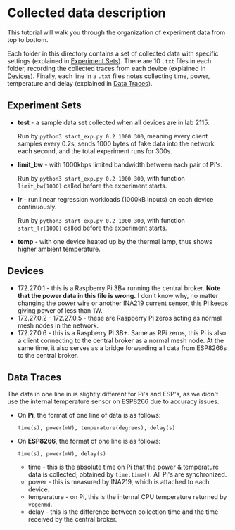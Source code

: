 # Collected data description

This tutorial will walk you through the organization of experiment data from top to bottom. 

Each folder in this directory contains a set of collected data with specific settings (explained in [Experiment Sets](#Experiment-Sets)). There are 10 `.txt` files in each folder, recording the collected traces from each device (explained in [Devices](#Devices)). Finally, each line in a `.txt` files notes collecting time, power, temperature and delay (explained in [Data Traces](#Data-Traces)).

## Experiment Sets

* **test** - a sample data set collected when all devices are in lab 2115.

  Run by `python3 start_exp.py 0.2 1000 300`, meaning every client samples every 0.2s, sends 1000 bytes of fake data into the network each second, and the total experiment runs for 300s.

* **limit_bw** - with 1000kbps limited bandwidth between each pair of Pi's.

  Run by `python3 start_exp.py 0.2 1000 300`, with function `limit_bw(1000)` called before the experiment starts.

* **lr** - run linear regression workloads (1000kB inputs) on each device continuously.

  Run by `python3 start_exp.py 0.2 1000 300`, with function `start_lr(1000)` called before the experiment starts.

* **temp** - with one device heated up by the thermal lamp, thus shows higher ambient temperature.

## Devices

* 172.27.0.1 - this is a Raspberry Pi 3B+ running the central broker. **Note that the power data in this file is wrong.** I don't know why, no matter changing the power wire or another INA219 current sensor, this Pi keeps giving power of less than 1W.
* 172.27.0.2 - 172.27.0.5 - these are Raspberry Pi zeros acting as normal mesh nodes in the network.
* 172.27.0.6 - this is a Raspberry Pi 3B+. Same as RPi zeros, this Pi is also a client connecting to the central broker as a normal mesh node. At the same time, it also serves as a bridge forwarding all data from ESP8266s to the central broker.

## Data Traces

The data in one line in is slightly different for Pi's and ESP's, as we didn't use the internal temperature sensor on ESP8266 due to accuracy issues.

* On **Pi**, the format of one line of data is as follows:

  ```
  time(s), power(mW), temperature(degrees), delay(s)
  ```

* On **ESP8266**, the format of one line is as follows:

  ```
  time(s), power(mW), delay(s)
  ```

  * time - this is the absolute time on Pi that the power & temperature data is collected, obtained by `time.time()`. All Pi's are synchronized.
  * power - this is measured by INA219, which is attached to each device.
  * temperature - on Pi, this is the internal CPU temperature returned by `vcgenmd`.
  * delay - this is the difference between collection time and the time received by the central broker.